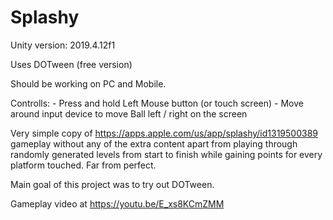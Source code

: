 # Splashy

Unity version: 2019.4.12f1

Uses DOTween (free version)

Should be working on PC and Mobile.

Controlls:
    - Press and hold Left Mouse button (or touch screen) 
    - Move around input device to move Ball left / right on the screen

Very simple copy of https://apps.apple.com/us/app/splashy/id1319500389 gameplay without any of the extra content apart from playing through randomly generated levels from start to finish while gaining points for every platform touched. Far from perfect. 

Main goal of this project was to try out DOTween.

Gameplay video at https://youtu.be/E_xs8KCmZMM
